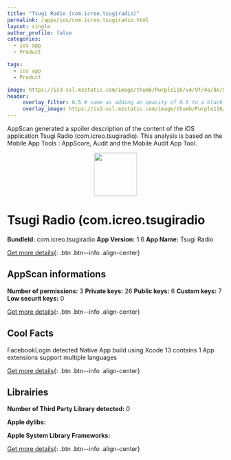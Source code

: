 ```yaml
---
title: "Tsugi Radio (com.icreo.tsugiradio)"
permalink: /apps/ios/com.icreo.tsugiradio.html
layout: single
author_profile: false
categories: 
  - ios app 
  - Product 

tags: 
  - ios app 
  - Product 

image: https://is3-ssl.mzstatic.com/image/thumb/Purple116/v4/9f/4a/8e/9f4a8ea9-8363-d149-f81c-90099e166b00/AppIcon-1x_U007emarketing-0-6-0-0-85-220.png/512x512bb.jpg
header: 
     overlay_filter: 0.5 # same as adding an opacity of 0.5 to a black background
     overlay_image: https://is3-ssl.mzstatic.com/image/thumb/Purple116/v4/9f/4a/8e/9f4a8ea9-8363-d149-f81c-90099e166b00/AppIcon-1x_U007emarketing-0-6-0-0-85-220.png/512x512bb.jpg
---
```

AppScan generated a spoiler description of the content of the iOS application Tsugi Radio (com.icreo.tsugiradio). This analysis is based on the Mobile App Tools : AppScore, Audit and the Mobile Audit App Tool.

  
  
<div style="text-align: center;"><img src="https://is3-ssl.mzstatic.com/image/thumb/Purple116/v4/9f/4a/8e/9f4a8ea9-8363-d149-f81c-90099e166b00/AppIcon-1x_U007emarketing-0-6-0-0-85-220.png/512x512bb.jpg" width="100" height="100"></div>  
  
# Tsugi Radio (com.icreo.tsugiradio

**BundleId:** com.icreo.tsugiradio
**App Version:** 1.6
**App Name:** Tsugi Radio


[Get more details](/pricing.html){: .btn .btn--info .align-center}  
  
## AppScan informations 

**Number of permissions:** 3
**Private keys:** 26
**Public keys:** 6
**Custom keys:** 7
**Low securit keys:** 0
  
[Get more details](/pricing.html){: .btn .btn--info .align-center}

## Cool Facts

FacebookLogin detected
Native App
build using Xcode 13
contains 1 App extensions
support multiple languages
  
[Get more details](/pricing.html){: .btn .btn--info .align-center}

## Librairies 
**Number of Third Party Library detected:** 0

**Apple dylibs:**


**Apple System Library Frameworks:**


  
[Get more details](/pricing.html){: .btn .btn--info .align-center}

